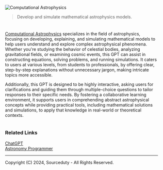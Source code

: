 ![Computational Astrophysics](https://github.com/user-attachments/assets/0edd8c41-91c1-46cc-9c5e-887db95ade49)

> Develop and simulate mathematical astrophysics models.

#

[Computational Astrophysics](https://chatgpt.com/g/g-oVrAx9EMW-computational-astrophysics) specializes in the field of astrophysics, focusing on developing, explaining, and simulating mathematical models to help users understand and explore complex astrophysical phenomena. Whether you're studying the behavior of celestial bodies, analyzing gravitational fields, or examining cosmic events, this GPT can assist in constructing equations, solving problems, and running simulations. It caters to users at various levels, from students to professionals, by offering clear, step-by-step explanations without unnecessary jargon, making intricate topics more accessible.

Additionally, this GPT is designed to be highly interactive, asking users for clarifications and guiding them through multiple-choice questions to tailor responses to their specific needs. By fostering a collaborative learning environment, it supports users in comprehending abstract astrophysical concepts while providing practical tools, including mathematical solutions and simulations, to apply that knowledge in real-world or theoretical contexts.

#
### Related Links

[ChatGPT](https://github.com/sourceduty/ChatGPT)
<br>
[Astronomy Programmer](https://github.com/sourceduty/Astronomy_Programmer)

***
Copyright (C) 2024, Sourceduty - All Rights Reserved.

